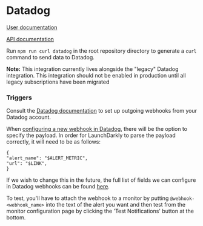# Datadog

[User documentation](https://docs.launchdarkly.com/integrations/datadog)

[API documentation](https://docs.datadoghq.com/api/?lang=bash#events)

Run `npm run curl datadog` in the root repository directory to generate a `curl` command to send data to Datadog.


**Note:** This integration currently lives alongside the "legacy" Datadog integration. This integration should not be enabled in production until all legacy subscriptions have been migrated

### Triggers

Consult the [Datadog documentation](https://docs.datadoghq.com/integrations/webhooks/) to set up outgoing webhooks from your Datadog account.

When [configuring a new webhook in Datadog](https://app.datadoghq.com/account/settings#integrations/webhooks), there will be the option to specify the payload. In order for LaunchDarkly to parse the payload correctly, it will need to be as follows:
```
{
"alert_name": "$ALERT_METRIC",
"url": "$LINK",
}
```
If we wish to change this in the future, the full list of fields we can configure in Datadog webhooks can be found [here](https://docs.datadoghq.com/integrations/webhooks/).

To test, you'll have to attach the webhook to a monitor by putting `@webhook-<webhook_name>` into the text of the alert you want and then test from the monitor configuration page by clicking the 'Test Notifications' button at the bottom.
